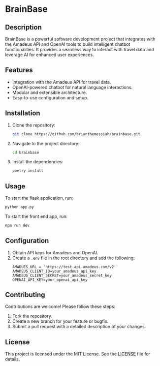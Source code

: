 # BrainBase

## Description
BrainBase is a powerful software development project that integrates with the Amadeus API and OpenAI tools to build intelligent chatbot functionalities. It provides a seamless way to interact with travel data and leverage AI for enhanced user experiences.

## Features
- Integration with the Amadeus API for travel data.
- OpenAI-powered chatbot for natural language interactions.
- Modular and extensible architecture.
- Easy-to-use configuration and setup.

## Installation
1. Clone the repository:
   ```bash
   git clone https://github.com/brianthemessiah/brainbase.git
   ```
2. Navigate to the project directory:
   ```bash
   cd brainbase
   ```
3. Install the dependencies:
   ```bash
   poetry install
   ```

## Usage
To start the flask application, run:
```bash
python app.py
```

To start the front end app, run:
```bash
npm run dev
```

## Configuration
1. Obtain API keys for Amadeus and OpenAI.
2. Create a `.env` file in the root directory and add the following:
   ```
   AMADUES_URL = 'https://test.api.amadeus.com/v2'
   AMADEUS_CLIENT_ID=your_amadeus_api_key
   AMADEUS_CLIENT_SECRET=your_amadeus_secret_key
   OPENAI_API_KEY=your_openai_api_key
   ```

## Contributing
Contributions are welcome! Please follow these steps:
1. Fork the repository.
2. Create a new branch for your feature or bugfix.
3. Submit a pull request with a detailed description of your changes.

## License
This project is licensed under the MIT License. See the [LICENSE](LICENSE) file for details.
